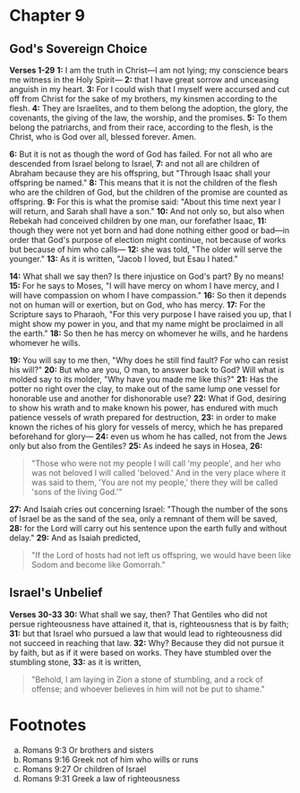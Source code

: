 # Chapter 9
## God's Sovereign Choice
**Verses 1-29**
**1:** I am the truth in Christ—I am not lying; my conscience bears me witness in the Holy Spirit—
**2:** that I have great sorrow and unceasing anguish in my heart.
**3:** For I could wish that I myself were accursed and cut off from Christ for the sake of my brothers, my kinsmen according to the flesh.
**4:** They are Israelites, and to them belong the adoption, the glory, the covenants, the giving of the law, the worship, and the promises.
**5:** To them belong the patriarchs, and from their race, according to the flesh, is the Christ, who is God over all, blessed forever. Amen.

**6:** But it is not as though the word of God has failed. For not all who are descended from Israel belong to Israel,
**7:** and not all are children of Abraham because they are his offspring, but "Through Isaac shall your offspring be named."
**8:** This means that it is not the children of the flesh who are the children of God, but the children of the promise are counted as offspring.
**9:** For this is what the promise said: "About this time next year I will return, and Sarah shall have a son."
**10:** And not only so, but also when Rebekah had conceived children by one man, our forefather Isaac,
**11:** though they were not yet born and had done nothing either good or bad—in order that God's purpose of election might continue, not because of works but because of him who calls—
**12:** she was told, "The older will serve the younger."
**13:** As it is written, "Jacob I loved, but Esau I hated."

**14:** What shall we say then? Is there injustice on God's part? By no means!
**15:** For he says to Moses, "I will have mercy on whom I have mercy, and I will have compassion on whom I have compassion."
**16:** So then it depends not on human will or exertion, but on God, who has mercy.
**17:** For the Scripture says to Pharaoh, "For this very purpose I have raised you up, that I might show my power in you, and that my name might be proclaimed in all the earth."
**18:** So then he has mercy on whomever he wills, and he hardens whomever he wills.

**19:** You will say to me then, "Why does he still find fault? For who can resist his will?"
**20:** But who are you, O man, to answer back to God? Will what is molded say to its molder, "Why have you made me like this?"
**21:** Has the potter no right over the clay, to make out of the same lump one vessel for honorable use and another for dishonorable use?
**22:** What if God, desiring to show his wrath and to make known his power, has endured with much patience vessels of wrath prepared for destruction,
**23:** in order to make known the riches of his glory for vessels of mercy, which he has prepared beforehand for glory—
**24:** even us whom he has called, not from the Jews only but also from the Gentiles?
**25:** As indeed he says in Hosea,
**26:** 
> "Those who were not my people I will call 'my people',
> and her who was not beloved I will called 'beloved.'
> And in the very place where it was said to them, 'You are not my people,'
> there they will be called 'sons of the living God.'"

**27:** And Isaiah cries out concerning Israel: "Though the number of the sons of Israel be as the sand of the sea, only a remnant of them will be saved,
**28:** for the Lord will carry out his sentence upon the earth fully and without delay."
**29:** And as Isaiah predicted,
> "If the Lord of hosts had not left us offspring,
> we would have been like Sodom
> and become like Gomorrah."

## Israel's Unbelief
**Verses 30-33**
**30:** What shall we say, then? That Gentiles who did not persue righteousness have attained it, that is, righteousness that is by faith;
**31:** but that Israel who pursued a law that would lead to righteousness did not succeed in reaching that law.
**32:** Why? Because they did not pursue it by faith, but as if it were based on works. They have stumbled over the stumbling stone,
**33:** as it is written,
> "Behold, I am laying in Zion a stone of stumbling, and a rock of offense;
> and whoever believes in him will not be put to shame."

# Footnotes
<ol type='a'>
	<li>Romans 9:3 Or brothers and sisters</li>
	<li>Romans 9:16 Greek not of him who wills or runs</li>
	<li>Romans 9:27 Or children of Israel</li>
	<li>Romans 9:31 Greek a law of righteousness</li>
</ol>

